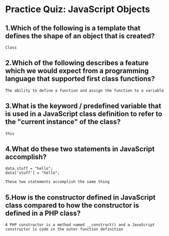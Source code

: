 # Practice Quiz: JavaScript Objects

## 1.Which of the following is a template that defines the shape of an object that is created?

    Class

## 2.Which of the following describes a feature which we would expect from a programming language that supported first class functions?

    The ability to define a function and assign the function to a variable

## 3.What is the keyword / predefined variable that is used in a JavaScript class definition to refer to the "current instance" of the class?

    this

## 4.What do these two statements in JavaScript accomplish?
``` 
data.stuff = "hello"; 
data['stuff'] = "hello";
 ```
    These two statements accomplish the same thing

## 5.How is the constructor defined in JavaScript class compared to how the constructor is defined in a PHP class?

    A PHP constructor is a method named __construct() and a JavaScript constructor is code in the outer function definition

